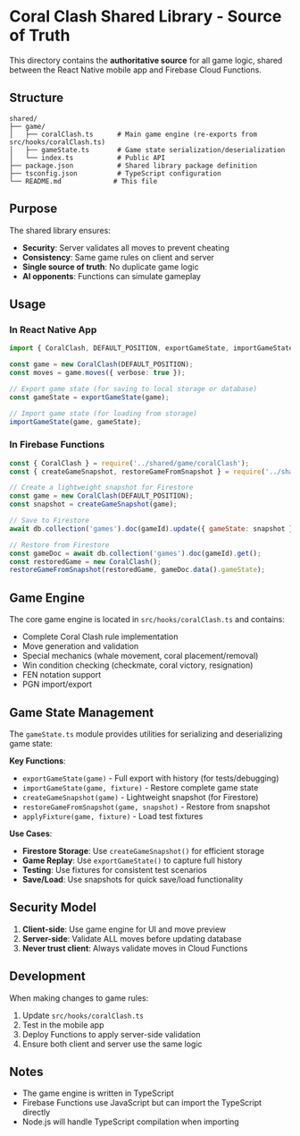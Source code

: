 # Coral Clash Shared Library - Source of Truth

This directory contains the **authoritative source** for all game logic, shared between the React Native mobile app and Firebase Cloud Functions.

## Structure

```
shared/
├── game/
│   ├── coralClash.ts      # Main game engine (re-exports from src/hooks/coralClash.ts)
│   ├── gameState.ts       # Game state serialization/deserialization
│   └── index.ts           # Public API
├── package.json           # Shared library package definition
├── tsconfig.json          # TypeScript configuration
└── README.md             # This file
```

## Purpose

The shared library ensures:

- **Security**: Server validates all moves to prevent cheating
- **Consistency**: Same game rules on client and server
- **Single source of truth**: No duplicate game logic
- **AI opponents**: Functions can simulate gameplay

## Usage

### In React Native App

```typescript
import { CoralClash, DEFAULT_POSITION, exportGameState, importGameState } from '../shared/game';

const game = new CoralClash(DEFAULT_POSITION);
const moves = game.moves({ verbose: true });

// Export game state (for saving to local storage or database)
const gameState = exportGameState(game);

// Import game state (for loading from storage)
importGameState(game, gameState);
```

### In Firebase Functions

```javascript
const { CoralClash } = require('../shared/game/coralClash');
const { createGameSnapshot, restoreGameFromSnapshot } = require('../shared/game/gameState');

// Create a lightweight snapshot for Firestore
const game = new CoralClash(DEFAULT_POSITION);
const snapshot = createGameSnapshot(game);

// Save to Firestore
await db.collection('games').doc(gameId).update({ gameState: snapshot });

// Restore from Firestore
const gameDoc = await db.collection('games').doc(gameId).get();
const restoredGame = new CoralClash();
restoreGameFromSnapshot(restoredGame, gameDoc.data().gameState);
```

## Game Engine

The core game engine is located in `src/hooks/coralClash.ts` and contains:

- Complete Coral Clash rule implementation
- Move generation and validation
- Special mechanics (whale movement, coral placement/removal)
- Win condition checking (checkmate, coral victory, resignation)
- FEN notation support
- PGN import/export

## Game State Management

The `gameState.ts` module provides utilities for serializing and deserializing game state:

**Key Functions**:

- `exportGameState(game)` - Full export with history (for tests/debugging)
- `importGameState(game, fixture)` - Restore complete game state
- `createGameSnapshot(game)` - Lightweight snapshot (for Firestore)
- `restoreGameFromSnapshot(game, snapshot)` - Restore from snapshot
- `applyFixture(game, fixture)` - Load test fixtures

**Use Cases**:

- **Firestore Storage**: Use `createGameSnapshot()` for efficient storage
- **Game Replay**: Use `exportGameState()` to capture full history
- **Testing**: Use fixtures for consistent test scenarios
- **Save/Load**: Use snapshots for quick save/load functionality

## Security Model

1. **Client-side**: Use game engine for UI and move preview
2. **Server-side**: Validate ALL moves before updating database
3. **Never trust client**: Always validate moves in Cloud Functions

## Development

When making changes to game rules:

1. Update `src/hooks/coralClash.ts`
2. Test in the mobile app
3. Deploy Functions to apply server-side validation
4. Ensure both client and server use the same logic

## Notes

- The game engine is written in TypeScript
- Firebase Functions use JavaScript but can import the TypeScript directly
- Node.js will handle TypeScript compilation when importing
